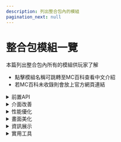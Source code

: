 ```yaml
---
description: 列出整合包內的模組
pagination_next: null
---
```


# 整合包模組一覽
本篇列出整合包內所有的模組供玩家了解

* 點擊模組名稱可跳轉至MC百科查看中文介紹
* 若MC百科未收錄則會放上官方網頁連結

<details>
    <summary>前置API</summary>
| 名稱                                                           | 中文譯名 | 簡略介紹                                               |
| -------------------------------------------------------------- | -------- | ------------------------------------------------------ |
| [Balm](https://www.mcmod.cn/class/4485.html)                   |          | 便於作者跨Fabric與Forge平台編寫1.17+版本的Mod          |
| [Cloth Config API](https://www.mcmod.cn/class/2346.html)       |          | 客戶端配置螢幕API                                      |
| [Fabric API](https://www.mcmod.cn/class/3124.html)             |          | BJ4                                                    |
| [Fabric Language Kotlin](https://www.mcmod.cn/class/2126.html) |          | 可將Kotlin語言用於Fabric模組的Lib模組                  |
| [Indium](https://www.mcmod.cn/class/3413.html)                 | 銦       | Sodium的附屬模組，提供了對FabricRenderingAPI的支持     |
| [libIPN](https://www.mcmod.cn/class/7713.html)                 |          | 一鍵背包整理Next的前置，為其提供了一系列GUI/配置文件庫 |
| [MaLiLib](https://www.mcmod.cn/class/2298.html)                |          | 主要為Masa的模組提供客戶端側支援的公共程式碼庫模組     |
</details>

<details>
    <summary>介面改善</summary>
| 名稱                                                           | 中文譯名          | 簡略介紹                                                    |
| -------------------------------------------------------------- | ----------------- | ----------------------------------------------------------- |
| [HideModded](https://www.mcmod.cn/class/13657.html)            | 隱藏“已修改”      | 可以隱藏遊戲標題欄上的`*`以及主選單遊戲版本號後的`(已修改)` |
| [Mod Menu](https://www.mcmod.cn/class/1675.html)               | 模組選單          | 添加了一個可用於查看模組的列表                              |
| [Reese's Sodium Options](https://www.mcmod.cn/class/4905.html) | Reese的鈉視訊介面 | 替換了鈉（Sodium）的選項屏幕，旨在改善用戶體驗              |
</details>

<details>
    <summary>性能優化</summary>
| 名稱                                                        | 中文譯名         | 簡略介紹                                           |
| ----------------------------------------------------------- | ---------------- | -------------------------------------------------- |
| [Carpet AMS Addition](https://www.mcmod.cn/class/8937.html) |                  | Carpet的拓展Mod                                    |
| [Carpet](https://www.mcmod.cn/class/2361.html)              | 地毯             | 性能優化與遊戲機制改進                             |
| [Cull Leaves](https://www.mcmod.cn/class/4414.html)         | 樹葉渲染優化     | 優化樹葉，為原版的性能提供巨大提升                 |
| [EntityCulling](https://www.mcmod.cn/class/3629.html)       | 實體渲染機制優化 | 跳過渲染不可見的實體和方塊實體                     |
| [ModernFix](https://www.mcmod.cn/class/8714.html)           | 現代化修復       | 可以提高性能、降低內存占用                         |
| [Sodium](https://www.mcmod.cn/class/2785.html)              | 鈉               | 在修復一些圖形問題的同時提高渲染性能               |
| [Sodium Extra](https://www.mcmod.cn/class/3701.html)        | 鈉 · 擴展        | 將高清修復（OptiFine）中的選項帶到了鈉（Sodium）中 |
| [Video Tape](https://www.mcmod.cn/class/11731.html)         |                  | 解決了GPU記憶體洩露的問題                          |
</details>

<details>
    <summary>畫面美化</summary>
| 名稱                                                               | 中文譯名      | 簡略介紹                                                           |
| ------------------------------------------------------------------ | ------------- | ------------------------------------------------------------------ |
| [cat_jam](https://www.mcmod.cn/class/13899.html)                   |               | 使得貓能夠跟著唱片機播放音樂的節奏點頭                             |
| [Continuity](https://www.mcmod.cn/class/4906.html)                 |               | 盡可能高效地提供連接紋理體驗                                       |
| [Detail Armor Bar](https://www.mcmod.cn/class/4590.html)           | 細節盔甲      | 使你的盔甲在裝備時能夠顯示更多細節                                 |
| [Entity Model Features](https://www.mcmod.cn/class/9909.html)      | 實體模型特性  | 作為OptiFine自定義實體模型(CEM)特性的兼容替代存在                  |
| [Entity Texture Features](https://www.mcmod.cn/class/5862.html)    |               | 支持顯示由紋理包提供的OptiFine格式的實體發光紋理和隨機紋理         |
| [Falling Leaves](https://www.mcmod.cn/class/4421.html)             | 落葉          | 可以配置哪些類型的樹葉方塊會落葉以及頻率                           |
| [Iris Shaders](https://www.mcmod.cn/class/3697.html)               |               | 一個開源的、兼容高清修復光影的光影mod，支持Sodium                  |
| [Skin Layers 3D](https://www.mcmod.cn/class/4618.html)             | 3D 皮膚層     | 以3D立體的方式渲染玩家皮膚的第二層，使皮膚看起來更為立體並充滿質感 |
| [Smooth Scroll](https://www.mcmod.cn/class/4892.html)              | 平滑滾動      | 為所有原版界面增加了平滑滾動動畫                                   |
| [Sodium Shadowy Path Blocks](https://www.mcmod.cn/class/5654.html) | 鈉 · 土徑陰影 | 為所有非流體的非完整方塊重新引入了類似於原版的平滑光照             |
</details>

<details>
    <summary>資訊展示</summary>
| 名稱                                                      | 中文譯名        | 簡略介紹                                          |
| --------------------------------------------------------- | --------------- | ------------------------------------------------- |
| [AppleSkin](https://www.mcmod.cn/class/744.html)          | 蘋果皮          | 添加了各種與食物和飢餓機制相關的HUD改進           |
| [Chat Heads](https://www.mcmod.cn/class/4523.html)        | 聊天頭像        | 在玩家所發送的信息前顯示其皮膚頭像                |
| [Inventory HUD+](https://www.mcmod.cn/class/3395.html)    | 物品欄HUD+      | 添加了三個HUD，分別是物品欄、藥水效果、飾品和盔甲 |
| [Jade](https://www.mcmod.cn/class/3482.html)              | 玉              | 可顯示許多信息的提示窗模組                        |
| [MiniHUD](https://www.mcmod.cn/class/2311.html)           | 迷你HUD         | 可以在螢幕上以文字顯示一些信息                    |
| [Xaero's Minimap](https://www.mcmod.cn/class/1701.html)   | Xaero的小地圖   | 除了具大量功能外，運行起來也比許多小地圖模組流暢  |
| [Xaero's World Map](https://www.mcmod.cn/class/1483.html) | Xaero的世界地圖 | 添加了一個自動快取的全屏地圖                      |
</details>

<details>
    <summary>實用工具</summary>
| 名稱                                                            | 中文譯名            | 簡略介紹                             |
| --------------------------------------------------------------- | ------------------- | ------------------------------------ |
| [EMI](https://www.mcmod.cn/class/6630.html)                     |                     | 功能豐富、易於使用的物品及配方管理器 |
| [Gamma Utils](https://www.mcmod.cn/class/6720.html)             | 伽瑪工具            | 使你在黑暗中看得更清楚               |
| [GugleCarpetAddition](https://www.mcmod.cn/class/7305.html)     | Gugle的Carpet附加包 | 為假人添加更多功能                   |
| [Inventory Profiles Next](https://www.mcmod.cn/class/4104.html) | 一鍵背包整理Next    | 一鍵背包整理的延續模組               |
| [Item Scroller](https://www.mcmod.cn/class/1529.html)           | 物品滾輪            | 增加物品移動與快速合成功能           |
| [KleeSlabs](https://www.mcmod.cn/class/1169.html)               | 更好地破壞半磚      | 允許你打破雙層半磚的一半             |
| [Litematica](https://www.mcmod.cn/class/2261.html)              | 投影                | 允許玩家在遊戲中保存和加載結構       |
| [Litematica Printer](https://www.mcmod.cn/class/8233.html)      | 投影打印機          | 投影模組的拓展，使玩家更快地建造     |
| [Syncmatica](https://www.mcmod.cn/class/6842.html)              | 共享原理圖          | 在伺服器中共享投影模組的原理圖       |
| [Tweakeroo](https://www.mcmod.cn/class/2230.html)               |                     | 對原版遊戲優化，同時提供許多實用功能 |
</details>

